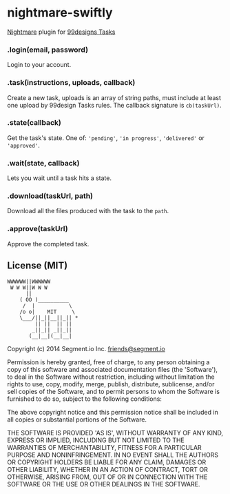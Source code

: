 nightmare-swiftly
=================

[Nightmare](https://github.com/segmentio/nightmare) plugin for [99designs Tasks](https://99designs.com/tasks)

### .login(email, password)

Login to your account.

### .task(instructions, uploads, callback)

Create a new task, uploads is an array of string paths, must include at least one upload by 99design Tasks rules. The callback signature is `cb(taskUrl)`.

### .state(callback)

Get the task's state. One of: `'pending'`, `'in progress'`, `'delivered'` or `'approved'`. 

### .wait(state, callback)

Lets you wait until a task hits a state.

### .download(taskUrl, path)

Download all the files produced with the task to the `path`.

### .approve(taskUrl)

Approve the completed task.

## License (MIT)

```
WWWWWW||WWWWWW
 W W W||W W W
      ||
    ( OO )__________
     /  |           \
    /o o|    MIT     \
    \___/||_||__||_|| *
         || ||  || ||
        _||_|| _||_||
       (__|__|(__|__|
```

Copyright (c) 2014 Segment.io Inc. <friends@segment.io>

Permission is hereby granted, free of charge, to any person obtaining a copy of this software and associated documentation files (the 'Software'), to deal in the Software without restriction, including without limitation the rights to use, copy, modify, merge, publish, distribute, sublicense, and/or sell copies of the Software, and to permit persons to whom the Software is furnished to do so, subject to the following conditions:

The above copyright notice and this permission notice shall be included in all copies or substantial portions of the Software.

THE SOFTWARE IS PROVIDED 'AS IS', WITHOUT WARRANTY OF ANY KIND, EXPRESS OR IMPLIED, INCLUDING BUT NOT LIMITED TO THE WARRANTIES OF MERCHANTABILITY, FITNESS FOR A PARTICULAR PURPOSE AND NONINFRINGEMENT. IN NO EVENT SHALL THE AUTHORS OR COPYRIGHT HOLDERS BE LIABLE FOR ANY CLAIM, DAMAGES OR OTHER LIABILITY, WHETHER IN AN ACTION OF CONTRACT, TORT OR OTHERWISE, ARISING FROM, OUT OF OR IN CONNECTION WITH THE SOFTWARE OR THE USE OR OTHER DEALINGS IN THE SOFTWARE.

